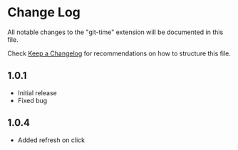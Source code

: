 # Change Log

All notable changes to the "git-time" extension will be documented in this file.

Check [Keep a Changelog](http://keepachangelog.com/) for recommendations on how to structure this file.

## 1.0.1

- Initial release
- Fixed bug

## 1.0.4
- Added refresh on click